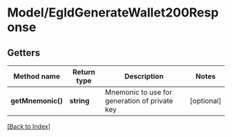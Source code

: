 # Model/EgldGenerateWallet200Response

## Getters

Method name | Return type | Description | Notes
------------ | ------------- | ------------- | -------------
**getMnemonic()** | **string** | Mnemonic to use for generation of private key | [optional]

[[Back to Index]](../index.md)
